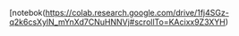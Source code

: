 



[notebok\(https://colab.research.google.com/drive/1fj4SGz-q2k6csXylN_mYnXd7CNuHNNVj#scrollTo=KAcixx9Z3XYH)
